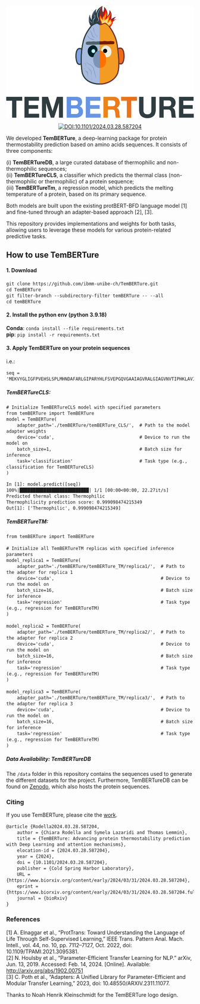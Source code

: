 <div align="center">   
<img title="logo" alt="" src="logo.png"  width="600" height="300" align="center">      







[![DOI:10.1101/2024.03.28.587204](http://img.shields.io/badge/DOI-10.1101/2024.03.28.587204-F28C28.svg)](https://www.biorxiv.org/content/10.1101/2024.03.28.587204v1)

</div>

We  developed **TemBERTure**, a deep-learning package for protein thermostability prediction based on amino acids sequences. It consists of three components: 

(i) **TemBERTureDB**, a large curated database of thermophilic and non-thermophilic sequences;  
(ii) **TemBERTureCLS**, a classifier  which predicts  the thermal class (non-thermophilic or thermophilic) of a protein sequence;    
(iii) **TemBERTureTm**, a regression model, which predicts the melting temperature of a protein, based on its primary sequence.     

Both models are built upon the existing protBERT-BFD language model [1] and fine-tuned through an adapter-based approach [2], [3]. 

This repository provides implementations and weights for both tasks, allowing users to leverage these models for various protein-related predictive tasks. 

## How to use TemBERTure

#### 1. Download
```
git clone https://github.com/ibmm-unibe-ch/TemBERTure.git
cd TemBERTure
git filter-branch --subdirectory-filter temBERTure -- --all
cd temBERTure
```
#### 2. Install the python env (python 3.9.18)

**Conda**:
`conda install --file requirements.txt`   
**pip**:
`pip install -r requirements.txt` 

#### 3. Apply TemBERTure on your protein sequences
i.e.: 
```
seq = 'MEKVYGLIGFPVEHSLSPLMHNDAFARLGIPARYHLFSVEPGQVGAAIAGVRALGIAGVNVTIPHKLAVIPFLDEVDEHARRIGAVNTIINNDGRLIGFNTDGPGYVQALEEEMNITLDGKRILVIGAGGGARGIYFSLLSTAAERIDMANRTVEKAERLVREGEGGRSAYFSLAEAETRLDEYDIIINTTSVGMHPRVEVQPLSLERLRPGVIVSNIIYNPLETKWLKEAKARGARVQNGVGMLVYQGALAFEKWTGQWPDVNRMKQLVIEALRR'
```
##### TemBERTureCLS:
```
# Initialize TemBERTureCLS model with specified parameters
from temBERTure import TemBERTure
model = TemBERTure(
    adapter_path='./temBERTure/temBERTure_CLS/',  # Path to the model adapter weights
    device='cuda',                                # Device to run the model on
    batch_size=1,                                 # Batch size for inference
    task='classification'                         # Task type (e.g., classification for TemBERTureCLS)
)
```

```
In [1]: model.predict([seq])
100%|██████████████████████████| 1/1 [00:00<00:00, 22.27it/s]
Predicted thermal class: Thermophilic
Thermophilicity prediction score: 0.999098474215349
Out[1]: ['Thermophilic', 0.999098474215349]
```
##### TemBERTureTM:
```
from temBERTure import TemBERTure

# Initialize all TemBERTureTM replicas with specified inference parameters
model_replica1 = TemBERTure(
    adapter_path='./temBERTure/temBERTure_TM/replica1/',  # Path to the adapter for replica 1
    device='cuda',                                        # Device to run the model on
    batch_size=16,                                        # Batch size for inference
    task='regression'                                     # Task type (e.g., regression for TemBERTureTM)
)

model_replica2 = TemBERTure(
    adapter_path='./temBERTure/temBERTure_TM/replica2/',  # Path to the adapter for replica 2
    device='cuda',                                        # Device to run the model on
    batch_size=16,                                        # Batch size for inference
    task='regression'                                     # Task type (e.g., regression for TemBERTureTM)
)

model_replica3 = TemBERTure(
    adapter_path='./temBERTure/temBERTure_TM/replica3/',  # Path to the adapter for replica 3
    device='cuda',                                        # Device to run the model on
    batch_size=16,                                        # Batch size for inference
    task='regression'                                     # Task type (e.g., regression for TemBERTureTM)
)

```

##### Data Availability: TemBERTureDB

The `/data` folder in this repository contains the sequences used to generate the different datasets for the project. Furthermore, TemBERTureDB can be found on [Zenodo](https://doi.org/10.5281/zenodo.10931927), which also hosts the protein sequences.

### Citing
If you use TemBERTure, please cite the [work](https://www.biorxiv.org/content/10.1101/2024.03.28.587204v1).
```
@article {Rodella2024.03.28.587204,
	author = {Chiara Rodella and Symela Lazaridi and Thomas Lemmin},
	title = {TemBERTure: Advancing protein thermostability prediction with Deep Learning and attention mechanisms},
	elocation-id = {2024.03.28.587204},
	year = {2024},
	doi = {10.1101/2024.03.28.587204},
	publisher = {Cold Spring Harbor Laboratory},
	URL = {https://www.biorxiv.org/content/early/2024/03/31/2024.03.28.587204},
	eprint = {https://www.biorxiv.org/content/early/2024/03/31/2024.03.28.587204.full.pdf},
	journal = {bioRxiv}
}
```

### References
[1] A. Elnaggar et al., “ProtTrans: Toward Understanding the Language of Life Through Self-Supervised Learning,” IEEE Trans. Pattern Anal. Mach. Intell., vol. 44, no. 10, pp. 7112–7127, Oct. 2022, doi: 10.1109/TPAMI.2021.3095381.  
[2]	N. Houlsby et al., “Parameter-Efficient Transfer Learning for NLP.” arXiv, Jun. 13, 2019. Accessed: Feb. 14, 2024. [Online]. Available: http://arxiv.org/abs/1902.00751  
[3]	C. Poth et al., “Adapters: A Unified Library for Parameter-Efficient and Modular Transfer Learning,” 2023, doi: 10.48550/ARXIV.2311.11077.

Thanks to Noah Henrik Kleinschmidt for the TemBERTure logo design.

